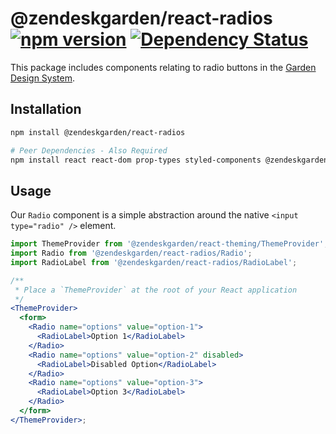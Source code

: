 # @zendeskgarden/react-radios [![npm version](https://img.shields.io/npm/v/@zendeskgarden/react-radios.svg?style=flat-square)](https://www.npmjs.com/package/@zendeskgarden/react-radios) [![Dependency Status](https://img.shields.io/david/zendeskgarden/react-components.svg?path=packages/radios&style=flat-square)](https://david-dm.org/zendeskgarden/react-components?path=packages/radios) <!-- markdownlint-disable -->

<!-- markdownlint-enable -->

This package includes components relating to radio buttons in the
[Garden Design System](https://zendeskgarden.github.io/).

## Installation

```sh
npm install @zendeskgarden/react-radios

# Peer Dependencies - Also Required
npm install react react-dom prop-types styled-components @zendeskgarden/react-theming
```

## Usage

Our `Radio` component is a simple abstraction around the
native `<input type="radio" />` element.

```jsx static
import ThemeProvider from '@zendeskgarden/react-theming/ThemeProvider';
import Radio from '@zendeskgarden/react-radios/Radio';
import RadioLabel from '@zendeskgarden/react-radios/RadioLabel';

/**
 * Place a `ThemeProvider` at the root of your React application
 */
<ThemeProvider>
  <form>
    <Radio name="options" value="option-1">
      <RadioLabel>Option 1</RadioLabel>
    </Radio>
    <Radio name="options" value="option-2" disabled>
      <RadioLabel>Disabled Option</RadioLabel>
    </Radio>
    <Radio name="options" value="option-3">
      <RadioLabel>Option 3</RadioLabel>
    </Radio>
  </form>
</ThemeProvider>;
```
